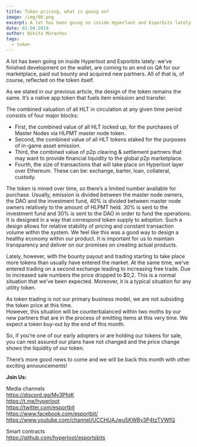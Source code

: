 ```yaml
---
title: Token pricing, what is going on?
image: /img/09.png
excerpt: A lot has been going on inside Hyperloot and Esporbits lately. All of that is, of course, reflected on the token itself.
date: 01.04.2019
author: Nikita Murashov
tags:
  - token
---
```


A lot has been going on inside Hyperloot and Esporbits lately: we’ve finished development on the wallet, are coming to an end on QA for our marketplace, paid out bounty and acquired new partners. 
All of that is, of course, reflected on the token itself.

As we stated in our previous article, the design of the token remains the same. 
It’s a native app token that fuels item emission and transfer. 

The combined valuation of all HLT in circulation at any given time period consists of four major blocks:
* First, the combined value of all HLT locked up, for the purchases of Master Nodes via HLPMT master node token.
* Second, the combined value of all HLT tokens staked for the purposes of in-game asset emission.
* Third, the combined value of p2p clearing & settlement partners that may want to provide financial liquidity to the global p2p marketplace.
* Fourth, the size of transactions that will take place on Hyperloot layer over Ethereum. These can be: exchange, barter, loan, collateral, custody.

The token is mined over time, so there’s a limited number available for purchase. 
Usually, emission is divided between the master node owners, the DAO and the investment fund, 40% is divided between master node owners relatively to the amount of HLPMT held. 
30% is sent to the investment fund and 30% is sent to the DAO in order to fund the operations.
It is designed in a way that correspond token supply to adoption. 
Such a design allows for relative stability of pricing and constant transaction volume within the system. 
We feel like this was a good way to design a healthy economy within our product. 
It is important for us to maintain transparency and deliver on our promises on creating actual products. 

Lately, however, with the bounty payout and trading starting to take place more tokens than usually have entered the market. 
At the same time, we’ve entered trading on a second exchange leading to increasing free trade. 
Due to increased sale numbers the price dropped to $0,2. 
This is a normal situation that we’ve been expected. Moreover, it is a typical situation for any utility token. 

As token trading is not our primary business model, we are not subsiding the token price at this time.  
However, this situation will be counterbalanced within two moths by our new partners that are in the process of emitting items at this very time. 
We expect a token buy-out by the end of this month. 

So, if you’re one of our early adopters or are holding our tokens for sale, you can rest assured our plans have not changed and the price change shows the liquidity of our token.  

There’s more good news to come and we will be back this month with other exciting announcements!

**Join Us:**

Media channels</br>
https://discord.gg/My3PfqK</br>
https://t.me/hyperloot</br>
https://twitter.com/esportbit</br>
https://www.facebook.com/esportbit/</br>
https://www.youtube.com/channel/UCCHUAJwu5KWBy3P4tzTVWfQ</br>

Smart contracts</br>
https://github.com/hyperloot/esportsbits
